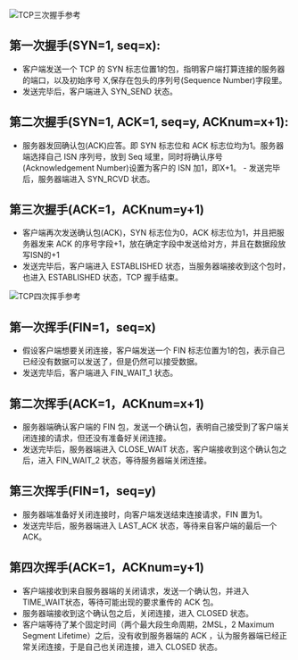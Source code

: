 ![TCP三次握手参考](https://haledeng.com/blog/2018/04/25/TCP%E5%8D%8F%E8%AE%AE%E7%9A%84%E4%B8%89%E6%AC%A1%E6%8F%A1%E6%89%8B%E5%92%8C%E5%9B%9B%E6%AC%A1%E6%8C%A5%E6%89%8B/tcp_handshakes.png)
## 第一次握手(SYN=1, seq=x):
- 客户端发送一个 TCP 的 SYN 标志位置1的包，指明客户端打算连接的服务器的端口，以及初始序号 X,保存在包头的序列号(Sequence Number)字段里。
- 发送完毕后，客户端进入 SYN_SEND 状态。

## 第二次握手(SYN=1, ACK=1, seq=y, ACKnum=x+1):
- 服务器发回确认包(ACK)应答。即 SYN 标志位和 ACK 标志位均为1。服务器端选择自己 ISN 序列号，放到 Seq 域里，同时将确认序号(Acknowledgement Number)设置为客户的 ISN 加1，即X+1。 - 发送完毕后，服务器端进入 SYN_RCVD 状态。

## 第三次握手(ACK=1，ACKnum=y+1)
- 客户端再次发送确认包(ACK)，SYN 标志位为0，ACK 标志位为1，并且把服务器发来 ACK 的序号字段+1，放在确定字段中发送给对方，并且在数据段放写ISN的+1
- 发送完毕后，客户端进入 ESTABLISHED 状态，当服务器端接收到这个包时，也进入 ESTABLISHED 状态，TCP 握手结束。

![TCP四次挥手参考](https://haledeng.com/blog/2018/04/25/TCP%E5%8D%8F%E8%AE%AE%E7%9A%84%E4%B8%89%E6%AC%A1%E6%8F%A1%E6%89%8B%E5%92%8C%E5%9B%9B%E6%AC%A1%E6%8C%A5%E6%89%8B/tcp_closed.png)

## 第一次挥手(FIN=1，seq=x)
- 假设客户端想要关闭连接，客户端发送一个 FIN 标志位置为1的包，表示自己已经没有数据可以发送了，但是仍然可以接受数据。
- 发送完毕后，客户端进入 FIN_WAIT_1 状态。

## 第二次挥手(ACK=1，ACKnum=x+1)
- 服务器端确认客户端的 FIN 包，发送一个确认包，表明自己接受到了客户端关闭连接的请求，但还没有准备好关闭连接。
- 发送完毕后，服务器端进入 CLOSE_WAIT 状态，客户端接收到这个确认包之后，进入 FIN_WAIT_2 状态，等待服务器端关闭连接。

## 第三次挥手(FIN=1，seq=y)
- 服务器端准备好关闭连接时，向客户端发送结束连接请求，FIN 置为1。
- 发送完毕后，服务器端进入 LAST_ACK 状态，等待来自客户端的最后一个ACK。

## 第四次挥手(ACK=1，ACKnum=y+1)
- 客户端接收到来自服务器端的关闭请求，发送一个确认包，并进入 TIME_WAIT状态，等待可能出现的要求重传的 ACK 包。
- 服务器端接收到这个确认包之后，关闭连接，进入 CLOSED 状态。
- 客户端等待了某个固定时间（两个最大段生命周期，2MSL，2 Maximum Segment Lifetime）之后，没有收到服务器端的 ACK ，认为服务器端已经正常关闭连接，于是自己也关闭连接，进入 CLOSED 状态。